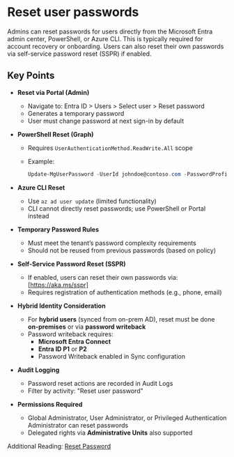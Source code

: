 # Reset user passwords

Admins can reset passwords for users directly from the Microsoft Entra admin center, PowerShell, or Azure CLI. This is typically required for account recovery or onboarding. Users can also reset their own passwords via self-service password reset (SSPR) if enabled.

## Key Points

- **Reset via Portal (Admin)**
  - Navigate to: Entra ID > Users > Select user > Reset password
  - Generates a temporary password
  - User must change password at next sign-in by default
- **PowerShell Reset (Graph)**
  - Requires `UserAuthenticationMethod.ReadWrite.All` scope
  - Example:

    ```powershell title="PowerShell"
    Update-MgUserPassword -UserId johndoe@contoso.com -PasswordProfile @{ForceChangePasswordNextSignIn = $true Password = "TempP@ssw0rd!"}
    ```

- **Azure CLI Reset**
  - Use `az ad user update` (limited functionality)
  - CLI cannot directly reset passwords; use PowerShell or Portal instead
- **Temporary Password Rules**
  - Must meet the tenant’s password complexity requirements
  - Should not be reused from previous passwords (based on policy)
- **Self-Service Password Reset (SSPR)**
  - If enabled, users can reset their own passwords via: [https://aka.ms/sspr]
  - Requires registration of authentication methods (e.g., phone, email)
- **Hybrid Identity Consideration**
  - For **hybrid users** (synced from on-prem AD), reset must be done **on-premises** or via **password writeback**
  - Password writeback requires:
    - **Microsoft Entra Connect**
    - **Entra ID P1** or **P2**
    - Password Writeback enabled in Sync configuration
- **Audit Logging**
  - Password reset actions are recorded in Audit Logs
  - Filter by activity: "Reset user password"
- **Permissions Required**
  - Global Administrator, User Administrator, or Privileged Authentication Administrator can reset passwords
  - Delegated rights via **Administrative Units** also supported

Additional Reading: [Reset Password](https://learn.microsoft.com/en-us/entra/fundamentals/users-reset-password-azure-portal#to-reset-a-password)
